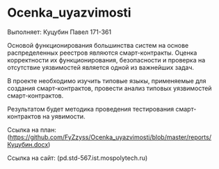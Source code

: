 # Ocenka_uyazvimosti

Выполняет: Куцубин Павел 171-361

Основой функционирования большинства систем на основе распределенных реестров являются смарт-контракты. Оценка корректности их функционирования, безопасности и проверка на отсутствие уязвимостей является одной из важнейших задач.

В проекте необходимо изучить типовые языкы, применяемые для создания смарт-контрактов, провести анализ типовых уязвимостей смарт-контрактов.

Результатом будет методика проведения тестирования смарт-контрактов на уявимости.

Cсылка на план: (https://github.com/FyZzyss/Ocenka_uyazvimosti/blob/master/reports/Куцубин.docx)

Ссылка на сайт: (pd.std-567.ist.mospolytech.ru)
